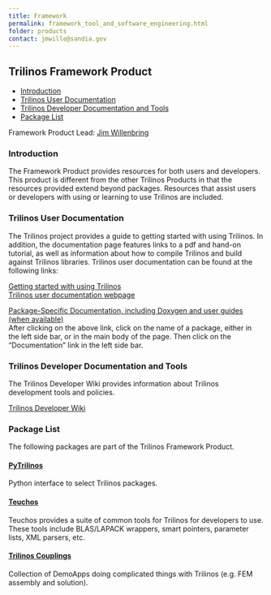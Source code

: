 ```yaml
---
title: Framework
permalink: framework_tool_and_software_engineering.html
folder: products
contact: jmwille@sandia.gov
---
```


## Trilinos Framework Product

* [Introduction](#Intro)  
* [Trilinos User Documentation](#UserDocs)  
* [Trilinos Developer Documentation and Tools](#DeveloperDocs)  
* [Package List](#PackageList)

Framework Product Lead: [Jim Willenbring](mailto:jmwille@sandia.gov)

### Introduction

The Framework Product provides resources for both users and developers. This product is different from the other Trilinos Products in that the resources provided extend beyond packages. Resources that assist users or developers with using or learning to use Trilinos are included.

### Trilinos User Documentation

The Trilinos project provides a guide to getting started with using Trilinos. In addition, the documentation page features links to a pdf and hand-on tutorial, as well as information about how to compile Trilinos and build against Trilinos libraries. Trilinos user documentation can be found at the following links:

[Getting started with using Trilinos](getting_started.html)  
[Trilinos user documentation webpage](documentation.html)

[Package-Specific Documentation, including Doxygen and user guides (when available)](packages.html)  
After clicking on the above link, click on the name of a package, either in the left side bar, or in the main body of the page. Then click on the “Documentation” link in the left side bar.

### Trilinos Developer Documentation and Tools

The Trilinos Developer Wiki provides information about Trilinos development tools and policies.

[Trilinos Developer Wiki](https://github.com/trilinos/Trilinos/wiki)

### Package List

The following packages are part of the Trilinos Framework Product.

#### [PyTrilinos](pytrilinos.html)

Python interface to select Trilinos packages.

#### [Teuchos](teuchos.html)

Teuchos provides a suite of common tools for Trilinos for developers to use. These tools include BLAS/LAPACK wrappers, smart pointers, parameter lists, XML parsers, etc.

#### [Trilinos Couplings](trilinoscouplings.html)

Collection of DemoApps doing complicated things with Trilinos (e.g. FEM assembly and solution).
